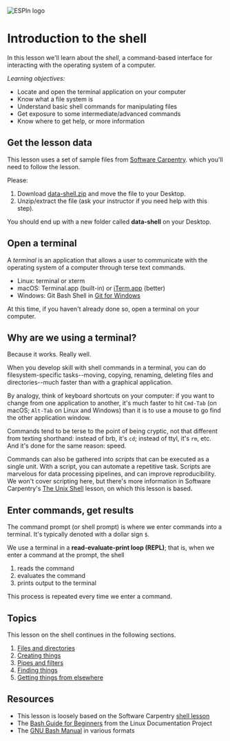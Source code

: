 ![ESPIn logo](https://github.com/csdms/espin/blob/main/media/ESPIn2021.png)

# Introduction to the shell

In this lesson we'll learn about the *shell*,
a command-based interface for interacting
with the operating system of a computer.

*Learning objectives:*

* Locate and open the terminal application on your computer
* Know what a file system is
* Understand basic shell commands for manipulating files
* Get exposure to some intermediate/advanced commands
* Know where to get help, or more information


## Get the lesson data

This lesson uses a set of sample files
from [Software Carpentry](https://software-carpentry.org/).
which you'll need to follow the lesson.

Please:

1. Download [data-shell.zip](https://swcarpentry.github.io/shell-novice/data/data-shell.zip) and move the file to your Desktop.
1. Unzip/extract the file (ask your instructor if you need help with this step).

You should end up with a new folder called **data-shell** on your Desktop.


## Open a terminal

A *terminal* is an application that allows a user to communicate
with the operating system of a computer
through terse text commands.

* Linux: terminal or xterm
* macOS: Terminal.app (built-in) or [iTerm.app](https://www.iterm2.com/) (better)
* Windows: Git Bash Shell in [Git for Windows](https://gitforwindows.org/)

At this time,
if you haven't already done so,
open a terminal on your computer.


## Why are we using a terminal?

Because it works. Really well.

When you develop skill with shell commands in a terminal,
you can do filesystem-specific tasks--moving, copying, renaming, deleting
files and directories--much faster than with a graphical application.

By analogy, think of keyboard shortcuts on your computer:
if you want to change from one application to another,
it's much faster to hit `Cmd-Tab` (on macOS; `Alt-Tab` on Linux and Windows)
than it is to use a mouse to go find the other application window.

Commands tend to be terse to the point of being cryptic,
not that different from texting shorthand:
instead of brb, it's `cd`;
instead of ttyl, it's `rm`, etc.
And it's done for the same reason: speed.

Commands can also be gathered into *scripts* that can be executed as a single unit.
With a script, you can automate a repetitive task.
Scripts are marvelous for data processing pipelines,
and can improve reproducibility.
We won't cover scripting here,
but there's more information in Software Carpentry's
[The Unix Shell](https://swcarpentry.github.io/shell-novice/) lesson,
on which this lesson is based.


## Enter commands, get results

The command prompt (or shell prompt) is where we enter commands into a terminal.
It's typically denoted with a dollar sign `$`.

We use a terminal in a **read-evaluate-print loop (REPL)**;
that is, when we enter a command at the prompt, the shell

1. reads the command
1. evaluates the command
1. prints output to the terminal

This process is repeated every time we enter a command.


## Topics

This lesson on the shell continues in the following sections.

1. [Files and directories](./files-and-directories.md)
1. [Creating things](./creating-things.md)
1. [Pipes and filters](./pipes-and-filters.md)
1. [Finding things](./finding-things.md)
1. [Getting things from elsewhere](./getting-things.md)


## Resources

* This lesson is loosely based on the Software Carpentry [shell lesson](https://swcarpentry.github.io/shell-novice/)
* The [Bash Guide for Beginners](http://www.tldp.org/LDP/Bash-Beginners-Guide/html/) from the Linux Documentation Project
* The [GNU Bash Manual](https://www.gnu.org/software/bash/manual/) in various formats
